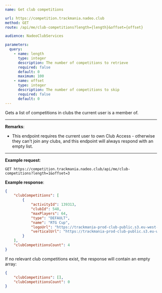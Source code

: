```yaml
---
name: Get club competitions

url: https://competition.trackmania.nadeo.club
method: GET
route: /api/me/club-competitions?length={length}&offset={offset}

audience: NadeoClubServices

parameters:
  query:
    - name: length
      type: integer
      description: The number of competitions to retrieve
      required: false
      default: 0
      maximum: 100
    - name: offset
      type: integer
      description: The number of competitions to skip
      required: false
      default: 0
---
```


Gets a list of competitions in clubs the current user is a member of.

---

**Remarks**:
- This endpoint requires the current user to own Club Access - otherwise they can't join any clubs, and this endpoint will always respond with an empty list.

---

**Example request**:
```plain
GET https://competition.trackmania.nadeo.club/api/me/club-competitions?length=1&offset=3
```

**Example response**:
```json
{
    "clubCompetitions": [
        {
            "activityId": 139313,
            "clubId": 548,
            "maxPlayers": 64,
            "type": "DEFAULT",
            "name": "RTG Cup",
            "logoUrl": "https://trackmania-prod-club-public.s3.eu-west-1.amazonaws.com/competitions/club/139313/logo/qx1flzj0darurljayib2.png",
            "verticalUrl": "https://trackmania-prod-club-public.s3.eu-west-1.amazonaws.com/competitions/club/139313/vertical/hokmohihqlhkzoeqtfnr.png"
        }
    ],
    "clubCompetitionsCount": 4
}
```

If no relevant club competitions exist, the response will contain an empty array:

```json
{
    "clubCompetitions": [],
    "clubCompetitionsCount": 0
}
```

